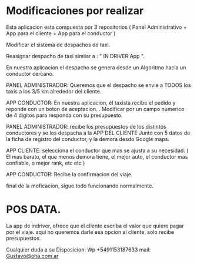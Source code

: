 # Modificaciones por realizar

Esta aplicacion esta compuesta por 3 repositorios ( Panel Administrativo + App para el cliente + App para el conductor ) 

Modificar el sistema de despachos de taxi. 

Reasignar despacho de taxi similar a :  " IN DRIVER App ". 

En nuestra aplicacion el despacho se genera desde un Algoritmo hacia un conductor cercano.

PANEL ADMINISTRADOR: Queremos que el despacho se envie a TODOS los taxis a los 3/5 km alrededor del cliente.

APP CONDUCTOR: En nuestra aplicacion, él taxista recibe el pedido y reponde con un boton de aceptacion.
.       Modificar por un campo numerico de 4 digitos para responda con su presupuesto.

PANEL ADMINISTRADOR: recibe los presupuestos de los distintos conductores y se los despacha a la APP DEL CLIENTE Junto con 5 datos de la ficha de registro del conductor, y la demora desdo Google maps.

APP CLIENTE: selecciona el conductor que mas se ajusta a su necesidad. ( El mas barato, el que menos demora tiene, el mejor auto, el conductor mas confiable, o mejor rank, etc etc )

APP CONDUCTOR: Recibe la confirmacion del viaje

final de la moficacion, sigue todo funcionando normalmente.

# POS DATA.
 La app de indriver, ofrece que el cliente escriba el valor que quiere pagar por el viaje. aqui no queremos darle esa opcion al cliente, solo recibe presupuestos.
 
Cualquier duda a su Disposicion: Wp +5491153187633  mail: Gustavo@oha.com.ar

